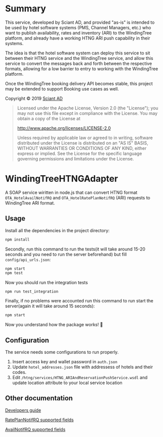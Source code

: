 # Summary

This service, developed by Sciant AD, and provided "as-is"  is intended to be used by hotel software systems 
(PMS, Channel Managers, etc.) who want to publish availability, rates and inventory (ARI) to the WindingTree platform, 
and already have a working HTNG ARI push capability in their systems.  

The idea is that the hotel software system can deploy this service to sit between their HTNG service and the WindingTree
service, and allow this service to convert the messages back and forth between the respective formats, allowing for a 
low barrier to entry to working with the WindingTree platform.

Once the WindingTree booking delivery API becomes stable, this project may be extended to support Booking use cases as well.

Copyright &copy; 2019 [Sciant AD](http://www.sciant.com)

> Licensed under the Apache License, Version 2.0 (the "License");
   you may not use this file except in compliance with the License.
   You may obtain a copy of the License at
>
> http://www.apache.org/licenses/LICENSE-2.0
>
>   Unless required by applicable law or agreed to in writing, software
   distributed under the License is distributed on an "AS IS" BASIS,
   WITHOUT WARRANTIES OR CONDITIONS OF ANY KIND, either express or implied.
   See the License for the specific language governing permissions and
   limitations under the License.


# WindingTreeHTNGAdapter

A SOAP service wiritten in node.js that can convert HTNG format `OTA_HotelAvailNotifRQ` and `OTA_HotelRatePlanNotifRQ` (ARI) requests to WindingTree ARI format.

## Usage

Install all the dependencies in the project directory:

```bash
npm install
```

Secondly, run this command to run the tests(it will take around 15-20 seconds and you need to run the server beforehand) but fill `config/api_urls.json`:

```bash
npm start
npm test
```

Now you should run the integration tests

```
npm run test_integration
``` 

Finally, if no problems were accounted run this command to run start the server(again it will take around 15 seconds):

```bash
npm start
```

Now you understand how the package works! :tada:

## Configuration

The service needs some configurations to run properly.
1. Insert access key and wallet password in `auth.json`
2. Update `hotel_addresses.json` file with addressess of hotels and their codes. 
3. Edit `/htng/services/HTNG_ARIAndReservationPushService.wsdl` and update location attribute to your local service location

## Other documentation
[Developers guide](docs/developers_guide.md)

[RatePlanNotifRQ supported fields](docs/supported_elements_rate_plan_notif.md)

[AvailNotifRQ supported fields](docs/supported_elements_avail_notif.md)

